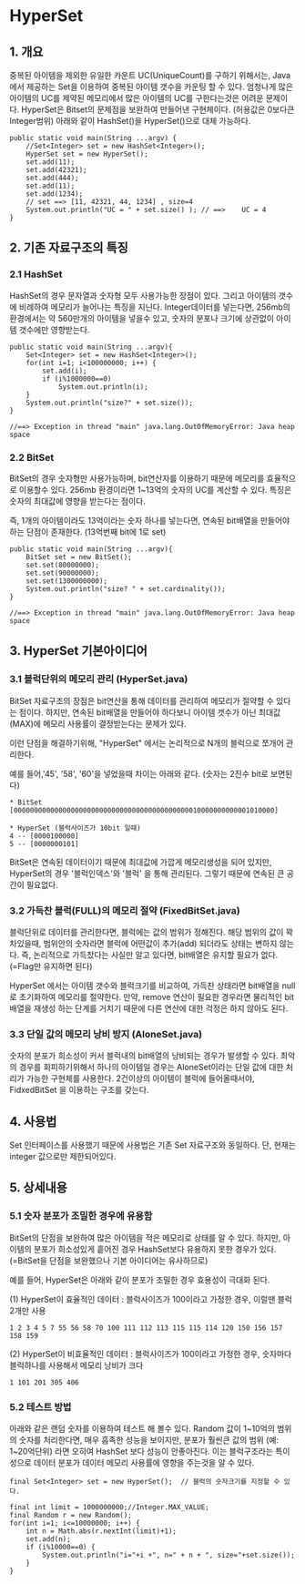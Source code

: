 HyperSet
=========

## 1. 개요 ##
중복된 아이템을 제외한 유일한 카운트 UC(UniqueCount)를 구하기 위해서는, Java에서 제공하는 Set을 이용하여 중복된 아이템 갯수을 카운팅 할 수 있다.
엄청나게 많은 아이템의 UC를 제약된 메모리에서 많은 아이템의 UC를 구한다는것은 어려운 문제이다.
HyperSet은 Bitset의 문제점을 보완하여 만들어낸 구현체이다. (허용값은 0보다큰 Integer범위)
아래와 같이 HashSet<Integer>()을 HyperSet()으로 대체 가능하다.


    public static void main(String ...argv) {
        //Set<Integer> set = new HashSet<Integer>();
        HyperSet set = new HyperSet();
        set.add(11);
        set.add(42321);
        set.add(444);
        set.add(11);
        set.add(1234);
        // set ==> [11, 42321, 44, 1234] , size=4
        System.out.println("UC = " + set.size() ); // ==>    UC = 4
    }
 


## 2. 기존 자료구조의 특징 ##
### 2.1 HashSet ###
HashSet의 경우 문자열과 숫자형 모두 사용가능한 장점이 있다. 그리고 아이템의 갯수에 비례하여 메모리가 늘어나는 특징을 지닌다.
Integer데이터를 넣는다면, 256mb의 환경에서는 약 560만개의 아이템을 넣을수 있고, 숫자의 분포나 크기에 상관없이 아이템 갯수에만 영향받는다.

    public static void main(String ...argv){
	    Set<Integer> set = new HashSet<Integer>();		    
	    for(int i=1; i<100000000; i++) {
	   		set.add(i);
	    	if (i%1000000==0)
	    		System.out.println(i);
	    }
	    System.out.println("size?" + set.size());
    }

	//==> Exception in thread "main" java.lang.OutOfMemoryError: Java heap space


### 2.2 BitSet ###
BitSet의 경우 숫자형만 사용가능하며, bit연산자를 이용하기 때문에 메모리를 효율적으로 이용할수 있다.
256mb 환경이라면 1~13억의 숫자의 UC를 계산할 수 있다. 특징은 숫자의 최대값에 영향을 받는다는 점이다.

즉, 1개의 아이템이라도 13억이라는 숫자 하나를 넣는다면, 연속된 bit배열을 만들어야 하는 단점이 존재한다. (13억번째 bit에 1로 set)

    public static void main(String ...argv){
        BitSet set = new BitSet();
        set.set(80000000);
        set.set(90000000);
        set.set(1300000000);
        System.out.println("size? " + set.cardinality());
    }

	//==> Exception in thread "main" java.lang.OutOfMemoryError: Java heap space



## 3. HyperSet 기본아이디어 ##
### 3.1 블럭단위의 메모리 관리 (HyperSet.java) ###
BitSet 자료구조의 장점은 bit연산을 통해 데이터를 관리하여 메모리가 절약할 수 있다는 점이다. 하지만, 연속된 bit배열을 만들어야 하다보니 아이템 갯수가 아닌 최대값(MAX)에 메모리 사용률이 결정받는다는 문제가 있다.

이런 단점을 해결하기위해, "HyperSet" 에서는 논리적으로 N개의 블럭으로 쪼개어 관리한다.

예를 들어,'45', '58', '60'을 넣었을때 차이는 아래와 같다. (숫자는 2진수 bit로 보면된다)

    * BitSet
    [0000000000000000000000000000000000000000000010000000000001010000]   
    
    * HyperSet (블럭사이즈가 10bit 일때)
    4 -- [0000100000]
    5 -- [0000000101]


BitSet은 연속된 데이터이기 때문에 최대값에 가깝게 메모리생성을 되어 있지만,
HyperSet의 경우 '블럭인덱스'와 '블럭' 을 통해 관리된다. 그렇기 때문에 연속된 큰 공간이 필요없다.


### 3.2 가득찬 블럭(FULL)의 메모리 절약 (FixedBitSet.java) ###

블럭단위로 데이터를 관리한다면, 블럭에는 값의 범위가 정해진다.
해당 범위의 값이 꽉차있을때, 범위안의 숫자라면 블럭에 어떤값이 추가(add) 되더라도 상태는 변하지 않는다.
즉, 논리적으로 가득찼다는 사실만 알고 있다면, bit배열은 유지할 필요가 없다. (=Flag만 유지하면 된다)

HyperSet 에서는 아이템 갯수와 블럭크기를 비교하여, 가득찬 상태라면 bit배열을 null로 초기화하여 메모리를 절약한다.
만약, remove 연산이 필요한 경우라면 물리적인 bit배열을 재생성 하는 단계를 거치기 때문에 다른 연산에 대한 걱정은 하지 않아도 된다.


### 3.3 단일 값의 메모리 낭비 방지 (AloneSet.java) ###

숫자의 분포가 희소성이 커서 블럭내의 bit배열의 낭비되는 경우가 발생할 수 있다.
최악의 경우를 회피하기위해서 하나의 아이템일 경우는 AloneSet이라는 단일 값에 대한 처리가 가능한 구현체를 사용한다.
2건이상의 아이템이 블럭에 들어올때서야, FidxedBitSet 을 이용하는 구조를 갖는다.




## 4. 사용법 ##
Set 인터페이스를 사용했기 때문에 사용법은 기존 Set 자료구조와 동일하다.
단, 현재는 integer 값으로만 제한되어있다.

## 5. 상세내용 ##
### 5.1 숫자 분포가 조밀한 경우에 유용함 ###
BitSet의 단점을 보완하여 많은 아이템을 적은 메모리로 상태를 알 수 있다. 
하지만, 아이템의 분포가 희소성있게 흩어진 경우 HashSet보다 유용하지 못한 경우가 있다. 
(=BitSet을 단점을 보완했으나 기본 아이디어는 유사하므로)

예를 들어, HyperSet은 아래와 같이 분포가 조밀한 경우 효용성이 극대화 된다.


(1) HyperSet이 효율적인 데이터 : 블럭사이즈가 100이라고 가정한 경우, 이럴땐 블럭 2개만 사용

	1 2 3 4 5 7 55 56 58 70 100 111 112 113 115 115 114 120 150 156 157 158 159


(2) HyperSet이 비효율적인 데이터 : 블럭사이즈가 100이라고 가정한 경우, 숫자마다 블럭하나를 사용해서 메모리 낭비가 크다

	1 101 201 305 406

### 5.2 테스트 방법 ###
아래와 같은 랜덤 숫자를 이용하여 테스트 해 볼수 있다.
Random 값이 1~10억의 범위의 숫자를 처리한다면, 매우 흡족한 성능을 보이지만, 분포가 훨씬큰 값의 범위 (예: 1~20억단위) 라면 오히여  HashSet 보다 성능이 안좋아진다.
이는  블럭구조라는 특이성으로 데이터 분포가 데이터 메모리 사용률에 영향을 주는것을 알 수 있다.


    final Set<Integer> set = new HyperSet();  // 블럭의 숫자크기를 지정할 수 있다.

    final int limit = 1000000000;//Integer.MAX_VALUE;
    final Random r = new Random();
    for(int i=1; i<=10000000; i++) {
        int n = Math.abs(r.nextInt(limit)+1);
        set.add(n);
        if (i%10000==0) {
            System.out.println("i="+i +", n=" + n + ", size="+set.size());
        }
    }
